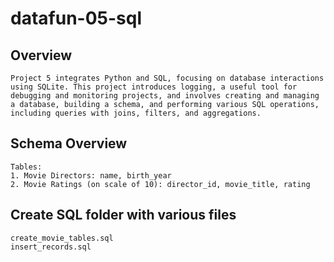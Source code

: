 # datafun-05-sql

## Overview
```
Project 5 integrates Python and SQL, focusing on database interactions using SQLite. This project introduces logging, a useful tool for debugging and monitoring projects, and involves creating and managing a database, building a schema, and performing various SQL operations, including queries with joins, filters, and aggregations.
```

## Schema Overview  
```
Tables:
1. Movie Directors: name, birth_year
2. Movie Ratings (on scale of 10): director_id, movie_title, rating
```

## Create SQL folder with various files
```
create_movie_tables.sql
insert_records.sql
```